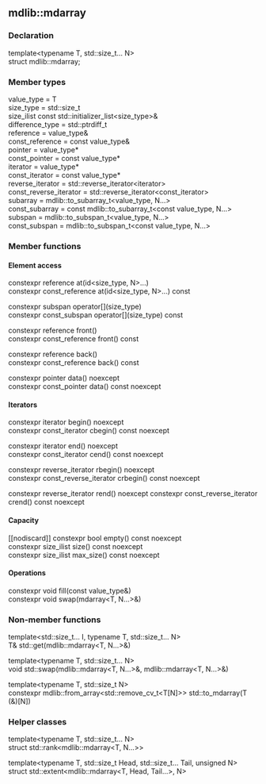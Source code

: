 ## mdlib::mdarray
### Declaration

template<typename T, std::size_t... N> <br>
struct mdlib::mdarray;

### Member types

value_type = T<br>
size_type = std::size_t<br>
size_ilist const std::initializer_list\<size_type>&<br>
difference_type = std::ptrdiff_t<br>
reference = value_type&<br>
const_reference = const value_type&<br>
pointer = value_type*<br>
const_pointer = const value_type*<br>
iterator = value_type*<br>
const_iterator = const value_type*<br>
reverse_iterator       = std::reverse_iterator\<iterator><br>
const_reverse_iterator = std::reverse_iterator\<const_iterator><br>
subarray = mdlib::to_subarray_t<value_type, N...><br>
const_subarray  = const mdlib::to_subarray_t<const value_type, N...><br>
subspan = mdlib::to_subspan_t<value_type, N...><br>
const_subspan = mdlib::to_subspan_t<const value_type, N...><br>

### Member functions

#### Element access
constexpr reference at(id<size_type, N>...)<br>
constexpr const_reference at(id<size_type, N>...) const

constexpr subspan operator\[](size_type) <br>
constexpr const_subspan operator\[](size_type) const

constexpr reference front() <br>
constexpr const_reference front() const

constexpr reference back() <br>
constexpr const_reference back() const

constexpr pointer data() noexcept <br>
constexpr const_pointer data() const noexcept

#### Iterators
constexpr iterator begin() noexcept <br>
constexpr const_iterator cbegin() const noexcept

constexpr iterator end() noexcept <br>
constexpr const_iterator cend() const noexcept

constexpr reverse_iterator rbegin() noexcept <br>
constexpr const_reverse_iterator crbegin() const noexcept

constexpr reverse_iterator rend() noexcept
constexpr const_reverse_iterator crend() const noexcept

#### Capacity
[[nodiscard]] constexpr bool empty() const noexcept <br>
constexpr size_ilist size() const noexcept <br>
constexpr size_ilist max_size() const noexcept

#### Operations
constexpr void fill(const value_type&) <br>
constexpr void swap(mdarray<T, N...>&)


### Non-member functions
template<std::size_t... I, typename T, std::size_t... N> <br>
T& std::get(mdlib::mdarray<T, N...>&)

template<typename T, std::size_t... N> <br>
void std::swap(mdlib::mdarray<T, N...>&, mdlib::mdarray<T, N...>&)

template<typename T, std::size_t N> <br>
constexpr mdlib::from_array<std::remove_cv_t<T[N]>> std::to_mdarray(T (&)[N])

### Helper classes
template<typename T, std::size_t... N> <br>
struct std::rank<mdlib::mdarray<T, N...>>

template<typename T, std::size_t Head, std::size_t... Tail, unsigned N> <br>
struct std::extent<mdlib::mdarray<T, Head, Tail...>, N>